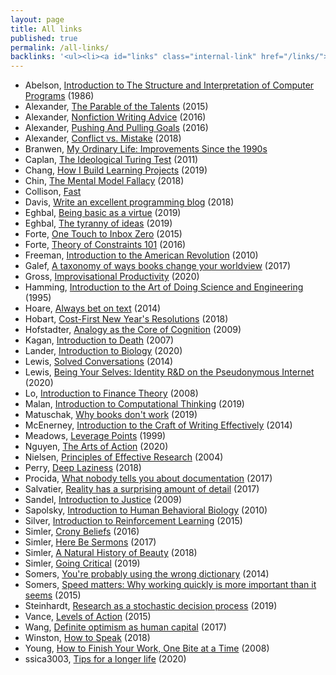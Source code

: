 ```yaml
---
layout: page
title: All links
published: true
permalink: /all-links/
backlinks: '<ul><li><a id="links" class="internal-link" href="/links/">Links</a></li></ul>'
---
```


* Abelson, [Introduction to The Structure and Interpretation of Computer Programs](https://www.youtube.com/watch?v=2Op3QLzMgSY) (1986)
* Alexander, [The Parable of the Talents](https://slatestarcodex.com/2015/01/31/the-parable-of-the-talents/) (2015)
* Alexander, [Nonfiction Writing Advice](https://slatestarcodex.com/2016/02/20/writing-advice/) (2016)
* Alexander, [Pushing And Pulling Goals](https://slatestarcodex.com/2016/07/18/pushing-and-pulling-goals/) (2016)
* Alexander, [Conflict vs. Mistake](https://slatestarcodex.com/2018/01/24/conflict-vs-mistake/) (2018)
* Branwen, [My Ordinary Life: Improvements Since the 1990s](https://www.gwern.net/Improvements) 
* Caplan, [The Ideological Turing Test](https://www.econlib.org/archives/2011/06/the_ideological.html) (2011)
* Chang, [How I Build Learning Projects](https://medium.com/@rchang/how-i-build-learning-projects-part-i-54dbaad68961) (2019)
* Chin, [The Mental Model Fallacy](https://commoncog.com/blog/the-mental-model-fallacy/) (2018)
* Collison, [Fast](https://patrickcollison.com/fast) 
* Davis, [Write an excellent programming blog](https://emptysqua.re/blog/write-an-excellent-programming-blog/) (2018)
* Eghbal, [Being basic as a virtue](https://nadiaeghbal.com/basic) (2019)
* Eghbal, [The tyranny of ideas](https://nadiaeghbal.com/ideas) (2019)
* Forte, [One Touch to Inbox Zero](https://fortelabs.co/blog/one-touch-to-inbox-zero/) (2015)
* Forte, [Theory of Constraints 101](https://fortelabs.co/blog/theory-of-constraints-101-table-of-contents/) (2016)
* Freeman, [Introduction to the American Revolution](https://oyc.yale.edu/history/hist-116/lecture-1) (2010)
* Galef, [A taxonomy of ways books change your worldview](https://juliagalef.com/2017/01/06/a-taxonomy-of-books-that-change-your-worldview/) (2017)
* Gross, [Improvisational Productivity](https://dcgross.com/improvising-for-productivity/) (2020)
* Hamming, [Introduction to the Art of Doing Science and Engineering](https://www.youtube.com/watch?list=PL2FF649D0C4407B30&v=AD4b-52jtos) (1995)
* Hoare, [Always bet on text](https://graydon2.dreamwidth.org/193447.html) (2014)
* Hobart, [Cost-First New Year's Resolutions](https://medium.com/@byrnehobart/cost-first-new-years-resolutions-6bb30393201d) (2018)
* Hofstadter, [Analogy as the Core of Cognition](https://www.youtube.com/watch?v=n8m7lFQ3njk) (2009)
* Kagan, [Introduction to Death](https://www.youtube.com/watch?v=p2J7wSuFRl8) (2007)
* Lander, [Introduction to Biology](https://www.youtube.com/watch?v=rS4wX1gxudI) (2020)
* Lewis, [Solved Conversations](https://aaronzlewis.com/blog/2014/06/01/solved-conversations/) (2014)
* Lewis, [Being Your Selves: Identity R&D on the Pseudonymous Internet](https://aaronzlewis.com/blog/2020/02/18/being-your-selves-identity-r-and-d-on-the-pseudonymous-internet/) (2020)
* Lo, [Introduction to Finance Theory](https://www.youtube.com/watch?v=HdHlfiOAJyE) (2008)
* Malan, [Introduction to Computational Thinking](https://www.youtube.com/watch?v=jjqgP9dpD1k) (2019)
* Matuschak, [Why books don't work](https://andymatuschak.org/books/) (2019)
* McEnerney, [Introduction to the Craft of Writing Effectively](https://www.youtube.com/watch?v=vtIzMaLkCaM) (2014)
* Meadows, [Leverage Points](http://donellameadows.org/archives/leverage-points-places-to-intervene-in-a-system/) (1999)
* Nguyen, [The Arts of Action](https://philpapers.org/archive/NGUTAO-8.pdf) (2020)
* Nielsen, [Principles of Effective Research](http://michaelnielsen.org/blog/principles-of-effective-research/) (2004)
* Perry, [Deep Laziness](https://www.ribbonfarm.com/2018/04/06/deep-laziness/) (2018)
* Procida, [What nobody tells you about documentation](https://documentation.divio.com/) (2017)
* Salvatier, [Reality has a surprising amount of detail](http://johnsalvatier.org/blog/2017/reality-has-a-surprising-amount-of-detail) (2017)
* Sandel, [Introduction to Justice](https://www.youtube.com/watch?v=kBdfcR-8hEY) (2009)
* Sapolsky, [Introduction to Human Behavioral Biology](https://www.youtube.com/watch?v=NNnIGh9g6fA) (2010)
* Silver, [Introduction to Reinforcement Learning](https://www.youtube.com/watch?v=2pWv7GOvuf0) (2015)
* Simler, [Crony Beliefs](https://meltingasphalt.com/crony-beliefs/) (2016)
* Simler, [Here Be Sermons](https://meltingasphalt.com/here-be-sermons/) (2017)
* Simler, [A Natural History of Beauty](https://meltingasphalt.com/a-natural-history-of-beauty/) (2018)
* Simler, [Going Critical](https://meltingasphalt.com/going-critical/) (2019)
* Somers, [You're probably using the wrong dictionary](https://jsomers.net/blog/dictionary) (2014)
* Somers, [Speed matters: Why working quickly is more important than it seems](https://jsomers.net/blog/speed-matters) (2015)
* Steinhardt, [Research as a stochastic decision process](https://cs.stanford.edu/~jsteinhardt/ResearchasaStochasticDecisionProcess.html) (2019)
* Vance, [Levels of Action](https://www.lesswrong.com/posts/guDcrPqLsnhEjrPZj/levels-of-action) (2015)
* Wang, [Definite optimism as human capital](https://danwang.co/definite-optimism-as-human-capital/) (2017)
* Winston, [How to Speak](https://ocw.mit.edu/resources/res-tll-005-how-to-speak-january-iap-2018/index.htm) (2018)
* Young, [How to Finish Your Work, One Bite at a Time](https://www.scotthyoung.com/blog/2008/04/08/how-to-finish-your-work-one-bite-at-a-time/) (2008)
* ssica3003, [Tips for a longer life](http://theoryengine.org/life/tips-for-a-longer-life/) (2020)

